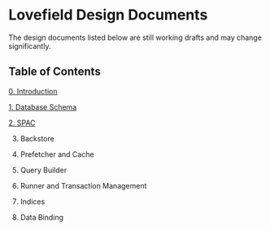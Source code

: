 # Lovefield Design Documents

The design documents listed below are still working drafts and may change significantly.

## Table of Contents

[0. Introduction](dd/00_intro.md)

[1. Database Schema](dd/01_schema.md)

[2. SPAC](dd/02_spac.md)

3. Backstore

4. Prefetcher and Cache

5. Query Builder

6. Runner and Transaction Management

7. Indices

8. Data Binding
